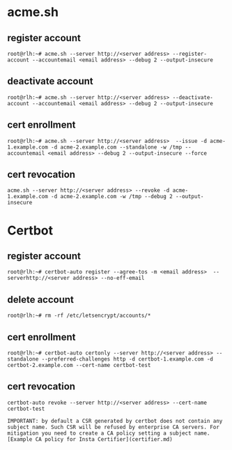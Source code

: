 # acme.sh

## register account
```
root@rlh:~# acme.sh --server http://<server address> --register-account --accountemail <email address> --debug 2 --output-insecure
```

## deactivate account
```
root@rlh:~# acme.sh --server http://<server address> --deactivate-account --accountemail <email address> --debug 2 --output-insecure
```

## cert enrollment
```
root@rlh:~# acme.sh --server http://<server address>  --issue -d acme-1.example.com -d acme-2.example.com --standalone -w /tmp --accountemail <email address> --debug 2 --output-insecure --force
```

## cert revocation
```
acme.sh --server http://<server address> --revoke -d acme-1.example.com -d acme-2.example.com -w /tmp --debug 2 --output-insecure
```

# Certbot

## register account
```
root@rlh:~# certbot-auto register --agree-tos -m <email address>  --serverhttp://<server address> --no-eff-email
```

## delete account
```
root@rlh:~# rm -rf /etc/letsencrypt/accounts/*
```

## cert enrollment
```
root@rlh:~# certbot-auto certonly --server http://<server address> --standalone --preferred-challenges http -d certbot-1.example.com -d certbot-2.example.com --cert-name certbot-test
```

## cert revocation
```
certbot-auto revoke --server http://<server address> --cert-name certbot-test

IMPORTANT: by default a CSR generated by certbot does not contain any subject name. Such CSR will be refused by enterprise CA servers. For mitigation you need to create a CA policy setting a subject name.
[Example CA policy for Insta Certifier](certifier.md)



